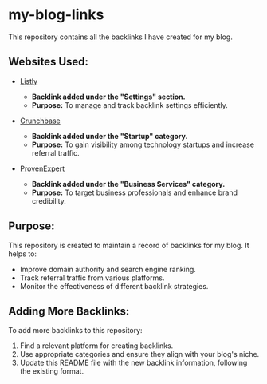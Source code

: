 # my-blog-links
This repository contains all the backlinks I have created for my blog.

## Websites Used:

- [Listly](https://list.ly/settings)
  - **Backlink added under the "Settings" section.**
  - **Purpose:** To manage and track backlink settings efficiently.

- [Crunchbase](https://www.crunchbase.com/person/md-ismail-hosen-3d45)
  - **Backlink added under the "Startup" category.**
  - **Purpose:** To gain visibility among technology startups and increase referral traffic.

- [ProvenExpert](https://www.provenexpert.com/en-us/1-second-school/?mode=preview)
  - **Backlink added under the "Business Services" category.**
  - **Purpose:** To target business professionals and enhance brand credibility.

## Purpose:
This repository is created to maintain a record of backlinks for my blog. It helps to:
- Improve domain authority and search engine ranking.
- Track referral traffic from various platforms.
- Monitor the effectiveness of different backlink strategies.

## Adding More Backlinks:
To add more backlinks to this repository:
1. Find a relevant platform for creating backlinks.
2. Use appropriate categories and ensure they align with your blog's niche.
3. Update this README file with the new backlink information, following the existing format.
